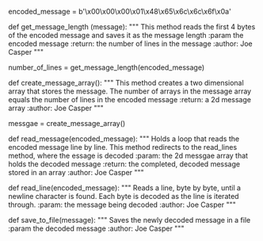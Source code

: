 encoded_message = b'\x00\x00\x00\x01\x48\x65\x6c\x6c\x6f\x0a'

def get_message_length (message):
    """
    This method reads the first 4 bytes of the encoded message and saves it as the message length
    :param the encoded message
    :return: the number of lines in the message
    :author: Joe Casper
    """

number_of_lines = get_message_length(encoded_message)

def create_message_array():
    """
    This method creates a two dimensional array that stores the message.
    The number of arrays in the message array equals the number of lines in the encoded message
    :return: a 2d message array
    :author: Joe Casper
    """

messgae = create_message_array()

def read_message(encoded_message):
    """
    Holds a loop that reads the encoded message line by line. This method redirects to the
    read_lines method, where the essage is decoded
    :param: the 2d messgae array that holds the decoded message
    :return: the completed, decoded message stored in an array
    :author: Joe Casper
    """

def read_line(encoded_message):
    """
    Reads a line, byte by byte, until a newline character is found. Each byte is decoded as
    the line is iterated through.
    :param: the message being decoded
    :author: Joe Casper
    """

def save_to_file(message):
    """
    Saves the newly decoded message in a file
    :param the decoded message
    :author: Joe Casper
    """
